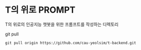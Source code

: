 # T의 위로 PROMPT

T의 위로의 인공지능 챗봇을 위한 프롬프트를 작성하는 디렉토리

git pull
```shell
git pull origin https://github.com/cau-yeolsim/t-backend.git
```